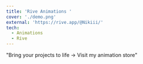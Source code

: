 ```yaml
---
title: 'Rive Animations '
cover: './demo.png'
external: 'https://rive.app/@Nikiii/'
tech:
  - Animations
  - Rive
---
```


"Bring your projects to life → Visit my animation store"
